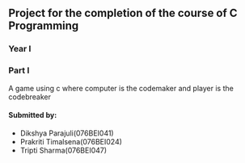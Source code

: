 ## Project for the completion of the course of C Programming
### Year I 
### Part I

A game using c where computer is the codemaker and player is the codebreaker


#### Submitted by:
* Dikshya Parajuli(076BEI041)
* Prakriti Timalsena(076BEI024)
* Tripti Sharma(076BEI047)
